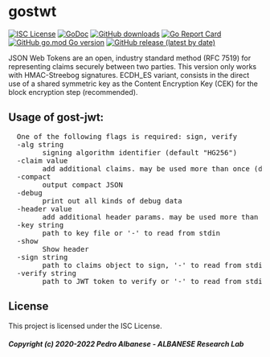# gostwt
[![ISC License](http://img.shields.io/badge/license-ISC-blue.svg)](https://github.com/pedroalbanese/gostwt/blob/master/LICENSE.md) 
[![GoDoc](https://godoc.org/github.com/pedroalbanese/gostwt?status.png)](http://godoc.org/github.com/pedroalbanese/gostwt)
[![GitHub downloads](https://img.shields.io/github/downloads/pedroalbanese/gostwt/total.svg?logo=github&logoColor=white)](https://github.com/pedroalbanese/gostwt/releases)
[![Go Report Card](https://goreportcard.com/badge/github.com/pedroalbanese/gostwt)](https://goreportcard.com/report/github.com/pedroalbanese/gostwt)
[![GitHub go.mod Go version](https://img.shields.io/github/go-mod/go-version/pedroalbanese/gostwt)](https://golang.org)
[![GitHub release (latest by date)](https://img.shields.io/github/v/release/pedroalbanese/gostwt)](https://github.com/pedroalbanese/gostwt/releases)

JSON Web Tokens are an open, industry standard method (RFC 7519) for representing claims securely between two parties. This version only works with HMAC-Streebog signatures. ECDH_ES variant, consists in the direct use of a shared symmetric key as the Content Encryption Key (CEK) for the block encryption step (recommended). 

## Usage of gost-jwt:
<pre>  One of the following flags is required: sign, verify
  -alg string
        signing algorithm identifier (default "HG256")
  -claim value
        add additional claims. may be used more than once (default {})
  -compact
        output compact JSON
  -debug
        print out all kinds of debug data
  -header value
        add additional header params. may be used more than once (default {})
  -key string
        path to key file or '-' to read from stdin
  -show
        Show header
  -sign string
        path to claims object to sign, '-' to read from stdin, or '+' to use only -claim args
  -verify string
        path to JWT token to verify or '-' to read from stdin
</pre>
        
## License

This project is licensed under the ISC License.

##### Copyright (c) 2020-2022 Pedro Albanese - ALBANESE Research Lab
